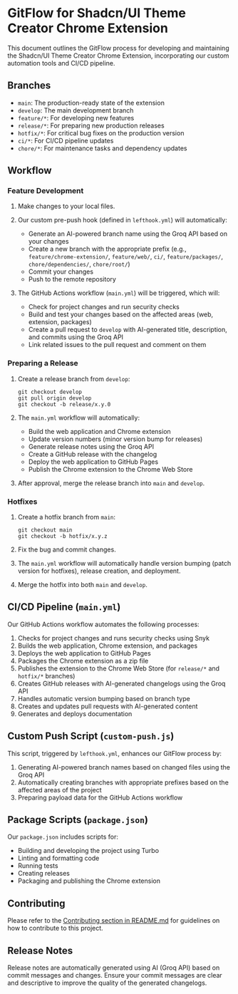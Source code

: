 # GitFlow for Shadcn/UI Theme Creator Chrome Extension

This document outlines the GitFlow process for developing and maintaining the Shadcn/UI Theme Creator Chrome Extension, incorporating our custom automation tools and CI/CD pipeline.

## Branches

- `main`: The production-ready state of the extension
- `develop`: The main development branch
- `feature/*`: For developing new features
- `release/*`: For preparing new production releases
- `hotfix/*`: For critical bug fixes on the production version
- `ci/*`: For CI/CD pipeline updates
- `chore/*`: For maintenance tasks and dependency updates

## Workflow

### Feature Development

1. Make changes to your local files.

2. Our custom pre-push hook (defined in `lefthook.yml`) will automatically:
   - Generate an AI-powered branch name using the Groq API based on your changes
   - Create a new branch with the appropriate prefix (e.g., `feature/chrome-extension/`, `feature/web/`, `ci/`, `feature/packages/`, `chore/dependencies/`, `chore/root/`)
   - Commit your changes
   - Push to the remote repository

3. The GitHub Actions workflow (`main.yml`) will be triggered, which will:
   - Check for project changes and run security checks
   - Build and test your changes based on the affected areas (web, extension, packages)
   - Create a pull request to `develop` with AI-generated title, description, and commits using the Groq API
   - Link related issues to the pull request and comment on them

### Preparing a Release

1. Create a release branch from `develop`:
   ```
   git checkout develop
   git pull origin develop
   git checkout -b release/x.y.0
   ```

2. The `main.yml` workflow will automatically:
   - Build the web application and Chrome extension
   - Update version numbers (minor version bump for releases)
   - Generate release notes using the Groq API
   - Create a GitHub release with the changelog
   - Deploy the web application to GitHub Pages
   - Publish the Chrome extension to the Chrome Web Store

3. After approval, merge the release branch into `main` and `develop`.

### Hotfixes

1. Create a hotfix branch from `main`:
   ```
   git checkout main
   git checkout -b hotfix/x.y.z
   ```

2. Fix the bug and commit changes.

3. The `main.yml` workflow will automatically handle version bumping (patch version for hotfixes), release creation, and deployment.

4. Merge the hotfix into both `main` and `develop`.

## CI/CD Pipeline (`main.yml`)

Our GitHub Actions workflow automates the following processes:

1. Checks for project changes and runs security checks using Snyk
2. Builds the web application, Chrome extension, and packages
3. Deploys the web application to GitHub Pages
4. Packages the Chrome extension as a zip file
5. Publishes the extension to the Chrome Web Store (for `release/*` and `hotfix/*` branches)
6. Creates GitHub releases with AI-generated changelogs using the Groq API
7. Handles automatic version bumping based on branch type
8. Creates and updates pull requests with AI-generated content
9. Generates and deploys documentation

## Custom Push Script (`custom-push.js`)

This script, triggered by `lefthook.yml`, enhances our GitFlow process by:

1. Generating AI-powered branch names based on changed files using the Groq API
2. Automatically creating branches with appropriate prefixes based on the affected areas of the project
3. Preparing payload data for the GitHub Actions workflow

## Package Scripts (`package.json`)

Our `package.json` includes scripts for:

- Building and developing the project using Turbo
- Linting and formatting code
- Running tests
- Creating releases
- Packaging and publishing the Chrome extension

## Contributing

Please refer to the [Contributing section in README.md](https://github.com/felipebarcelospro/shadcn-theme-creator-for-chrome#-contributing) for guidelines on how to contribute to this project.

## Release Notes

Release notes are automatically generated using AI (Groq API) based on commit messages and changes. Ensure your commit messages are clear and descriptive to improve the quality of the generated changelogs.
